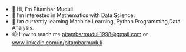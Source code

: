- 👋 Hi, I’m Pitambar Muduli
- 👀 I’m interested in Mathematics with Data Science.
- 🌱 I’m currently learning Machine Learning, Python Programming,Data Analysis.
- 📫 How to reach me pitambarmuduli1998@gmail.com or www.linkedin.com/in/pitambarmuduli

<!---
Pitambar206/Pitambar206 is a ✨ special ✨ repository because its `README.md` (this file) appears on your GitHub profile.
You can click the Preview link to take a look at your changes.
--->
